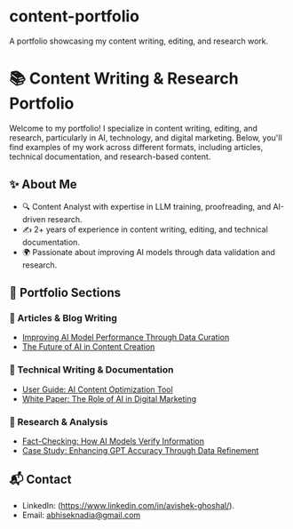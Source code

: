 # content-portfolio
A portfolio showcasing my content writing, editing, and research work.
# 📚 Content Writing & Research Portfolio

Welcome to my portfolio! I specialize in content writing, editing, and research, particularly in AI, technology, and digital marketing. Below, you'll find examples of my work across different formats, including articles, technical documentation, and research-based content.

## ✨ About Me
- 🔍 Content Analyst with expertise in LLM training, proofreading, and AI-driven research.
- ✍️ 2+ years of experience in content writing, editing, and technical documentation.
- 🌍 Passionate about improving AI models through data validation and research.

## 📌 Portfolio Sections
### 📝 Articles & Blog Writing
- [Improving AI Model Performance Through Data Curation](./articles/ai-model-performance.md)
- [The Future of AI in Content Creation](./articles/future-of-ai-content.md)

### 📑 Technical Writing & Documentation
- [User Guide: AI Content Optimization Tool](./technical/user-guide.md)
- [White Paper: The Role of AI in Digital Marketing](./technical/ai-digital-marketing.md)

### 🔎 Research & Analysis
- [Fact-Checking: How AI Models Verify Information](./research/fact-checking-ai.md)
- [Case Study: Enhancing GPT Accuracy Through Data Refinement](./research/gpt-data-refinement.md)

## 📬 Contact
- LinkedIn: (https://www.linkedin.com/in/avishek-ghoshal/).
- Email: abhiseknadia@gmail.com

